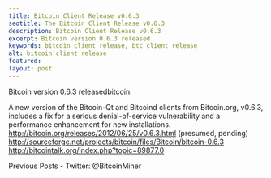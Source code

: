 ```yaml
---
title: Bitcoin Client Release v0.6.3
seotitle: The Bitcoin Client Release v0.6.3
description: Bitcoin Client Release v0.6.3
excerpt: Bitcoin version 0.6.3 released
keywords: bitcoin client release, btc client release
alt: bitcoin client release
featured: 
layout: post
---
```

Bitcoin version 0.6.3 releasedbitcoin:

A new version of the Bitcoin-Qt and Bitcoind clients from Bitcoin.org, v0.6.3, includes a fix for a serious denial-of-service vulnerability and a performance enhancement for new installations.
http://bitcoin.org/releases/2012/06/25/v0.6.3.html (presumed, pending)
http://sourceforge.net/projects/bitcoin/files/Bitcoin/bitcoin-0.6.3
http://bitcointalk.org/index.php?topic=89877.0

Previous Posts - Twitter: @BitcoinMiner
